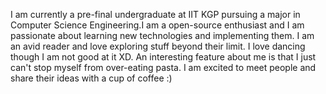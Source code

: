 I am currently a pre-final undergraduate at IIT KGP pursuing a major in Computer Science Engineering.I am a open-source enthusiast and I am passionate about learning new technologies and implementing them. I am an avid reader and love exploring stuff beyond their limit. I love dancing though I am not good at it XD. An interesting feature about me is that I just can't stop myself from over-eating pasta. I am excited to meet people and share their ideas with a cup of coffee :)
